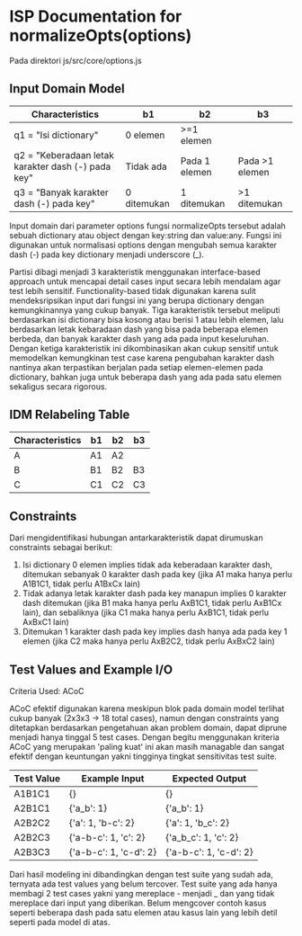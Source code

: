 # ISP Documentation for normalizeOpts(options) 
Pada direktori js/src/core/options.js

## Input Domain Model

| Characteristics                                     | b1          | b2            | b3              |
|-----------------------------------------------------|-------------|---------------|-----------------|
| q1 = "Isi dictionary"                               | 0 elemen    | >=1 elemen    |                 |
| q2 = "Keberadaan letak karakter dash (-) pada key"  | Tidak ada   | Pada 1 elemen | Pada >1 elemen  |
| q3 = "Banyak karakter dash (-) pada key"            | 0 ditemukan | 1 ditemukan   | >1 ditemukan    |

Input domain dari parameter options fungsi normalizeOpts tersebut adalah sebuah dictionary atau object dengan key:string dan value:any. Fungsi ini digunakan untuk normalisasi options dengan mengubah semua karakter dash (-) pada key dictionary menjadi underscore (_). 

Partisi dibagi menjadi 3 karakteristik menggunakan interface-based approach untuk mencapai detail cases input secara lebih mendalam agar test lebih sensitif. Functionality-based tidak digunakan karena sulit mendeksripsikan input dari fungsi ini yang berupa dictionary dengan kemungkinannya yang cukup banyak. Tiga karakteristik tersebut meliputi berdasarkan isi dictionary bisa kosong atau berisi 1 atau lebih elemen, lalu berdasarkan letak kebaradaan dash yang bisa pada beberapa elemen berbeda, dan banyak karakter dash yang ada pada input keseluruhan. Dengan ketiga karakteristik ini dikombinasikan akan cukup sensitif untuk memodelkan kemungkinan test case karena pengubahan karakter dash nantinya akan terpastikan berjalan pada setiap elemen-elemen pada dictionary, bahkan juga untuk beberapa dash yang ada pada satu elemen sekaligus secara rigorous.

## IDM Relabeling Table

| Characteristics | b1  | b2  | b3  |
|-----------------|-----|-----|-----|
| A               | A1  | A2  |     |
| B               | B1  | B2  | B3  |
| C               | C1  | C2  | C3  |

## Constraints
Dari mengidentifikasi hubungan antarkarakteristik dapat dirumuskan constraints sebagai berikut:
1. Isi dictionary 0 elemen implies tidak ada keberadaan karakter dash, ditemukan sebanyak 0 karakter dash pada key (jika A1 maka hanya perlu A1B1C1, tidak perlu A1BxCx lain)
2. Tidak adanya letak karakter dash pada key manapun implies 0 karakter dash ditemukan (jika B1 maka hanya perlu AxB1C1, tidak perlu AxB1Cx lain), dan sebaliknya (jika C1 maka hanya perlu AxB1C1, tidak perlu AxBxC1 lain)
3. Ditemukan 1 karakter dash pada key implies dash hanya ada pada key 1 elemen (jika C2 maka hanya perlu AxB2C2, tidak perlu AxBxC2 lain)

## Test Values and Example I/O

Criteria Used: ACoC

ACoC efektif digunakan karena meskipun blok pada domain model terlihat cukup banyak (2x3x3 -> 18 total cases), namun dengan constraints yang ditetapkan berdasarkan pengetahuan akan problem domain, dapat diprune menjadi hanya tinggal 5 test cases. Dengan begitu menggunakan kriteria ACoC yang merupakan 'paling kuat' ini akan masih managable dan sangat efektif dengan keuntungan yakni tingginya tingkat sensitivitas test suite.

| Test Value  | Example Input           | Expected Output         |
|-------------|-------------------------|-------------------------|
| A1B1C1      | {}                      | {}                      |
| A2B1C1      | {'a_b': 1}              | {'a_b': 1}              |
| A2B2C2      | {'a': 1, 'b-c': 2}      | {'a': 1, 'b_c': 2}      | 
| A2B2C3      | {'a-b-c': 1, 'c': 2}    | {'a_b_c': 1, 'c': 2}    | 
| A2B3C3      | {'a-b-c': 1, 'c-d': 2}  | {'a-b-c': 1, 'c-d': 2}  | 

Dari hasil modeling ini dibandingkan dengan test suite yang sudah ada, ternyata ada test values yang belum tercover. Test suite yang ada hanya membagi 2 test cases yakni yang mereplace - menjadi _ dan yang tidak mereplace dari input yang diberikan. Belum mengcover contoh kasus seperti beberapa dash pada satu elemen atau kasus lain yang lebih detil seperti pada model di atas.